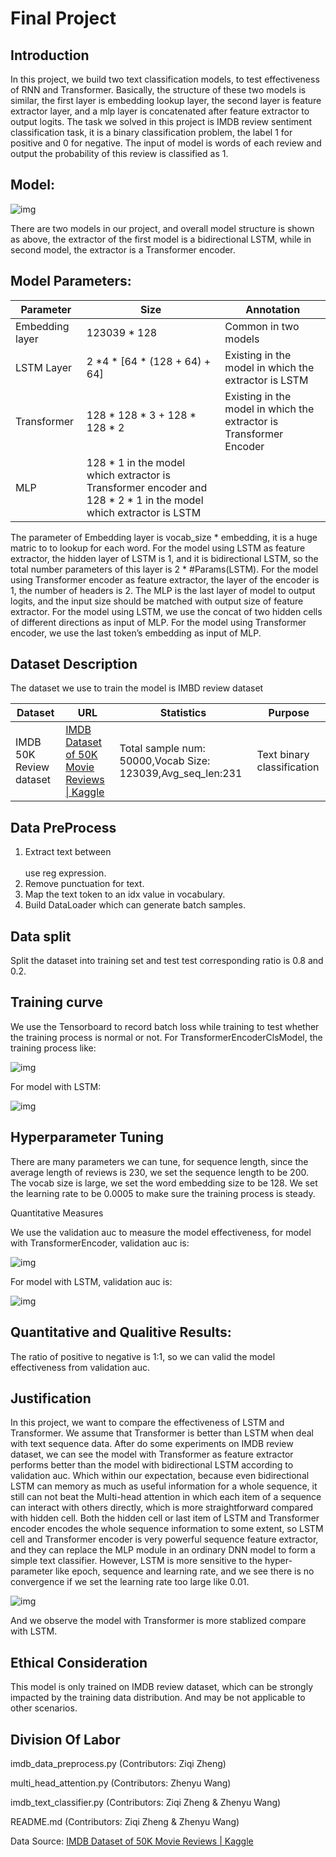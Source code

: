 # Final Project



## Introduction

In this project, we build two text classification models, to test effectiveness of RNN and Transformer. Basically, the structure of these two models is similar, the first layer is embedding lookup layer, the second layer is feature extractor layer, and a mlp layer is concatenated after feature extractor to output logits. The task we solved in this project is IMDB review sentiment classification task, it is a binary classification problem, the label 1 for positive and 0 for negative. The input of model is words of each review and output the probability of this review is classified as 1. 



## Model:

![img](https://cs.utm.utoronto.ca/~zhengz45/CSC413/CSC413_Final_Project_Imgs/model.jpg)

There are two models in our project, and overall model structure is shown as above, the extractor of the first model is a bidirectional LSTM, while in second model, the extractor is a Transformer encoder. 



## Model Parameters:

| Parameter       | Size                                                         | Annotation                                                   |
| --------------- | ------------------------------------------------------------ | ------------------------------------------------------------ |
| Embedding layer | 123039 * 128                                                 | Common in two models                                         |
| LSTM Layer      | 2 *4 * [64 * (128 + 64) + 64]                                | Existing in the model in which the extractor is LSTM         |
| Transformer     | 128 * 128 * 3 + 128 * 128 * 2                                | Existing in the model in which the extractor is Transformer Encoder |
| MLP             | 128 * 1 in the model which extractor is Transformer encoder and 128 * 2 * 1 in the model which extractor is LSTM |                                                              |

The parameter of Embedding layer is vocab_size * embedding, it is a huge matric to to lookup for each word. For the model using LSTM as feature extractor, the hidden layer of LSTM is 1, and it is bidirectional LSTM, so the total number parameters of this layer is 2 * #Params(LSTM). For the model using Transformer encoder as feature extractor, the layer of the encoder is 1, the number of headers is 2. The MLP is the last layer of model to output logits, and the input size should be matched with output size of feature extractor. For the model using LSTM, we use the concat of two hidden cells of different directions as input of MLP. For the model using Transformer encoder, we use the last token’s embedding as input of MLP. 

## Dataset Description

The dataset we use to train the model is IMBD review dataset

| Dataset                 | URL                                                          | Statistics                                                 | Purpose                    |
| ----------------------- | ------------------------------------------------------------ | ---------------------------------------------------------- | -------------------------- |
| IMDB 50K Review dataset | [IMDB Dataset of 50K Movie Reviews \| Kaggle](https://www.kaggle.com/datasets/lakshmi25npathi/imdb-dataset-of-50k-movie-reviews) | Total sample num: 50000,Vocab Size: 123039,Avg_seq_len:231 | Text binary classification |

 

## Data PreProcess

1. Extract text between <br></br> use reg expression.
2. Remove punctuation for text.
3. Map the text token to an idx value in vocabulary. 
4. Build DataLoader which can generate batch samples.

 

## Data split

Split the dataset into training set and test test corresponding ratio is 0.8 and 0.2.



## Training curve

We use the Tensorboard to record batch loss while training to test whether the training process is normal or not.  For TransformerEncoderClsModel, the training process like: 

![img](https://cs.utm.utoronto.ca/~zhengz45/CSC413/CSC413_Final_Project_Imgs/TransformerEncoderClsModel.jpg) 

For model with LSTM:

![img](https://cs.utm.utoronto.ca/~zhengz45/CSC413/CSC413_Final_Project_Imgs/LSTM.jpg) 



## Hyperparameter Tuning

There are many parameters we can tune, for sequence length, since the average length of reviews is 230, we set the sequence length to be 200. The vocab size is large, we set the word embedding size to be 128. We set the learning rate to be 0.0005 to make sure the training process is steady.

Quantitative Measures

We use the validation auc to measure the model effectiveness, for model with TransformerEncoder, validation auc is:

![img](https://cs.utm.utoronto.ca/~zhengz45/CSC413/CSC413_Final_Project_Imgs/TransformerEncoderClsModel_Acc.jpg) 

 

For model with LSTM, validation auc is:

![img](https://cs.utm.utoronto.ca/~zhengz45/CSC413/CSC413_Final_Project_Imgs/LSTM_Acc.jpg) 

 

## Quantitative and Qualitive Results:

The ratio of positive to negative is 1:1, so we can valid the model effectiveness from validation auc.



## Justification

In this project, we want to compare the effectiveness of LSTM and Transformer. We assume that Transformer is better than LSTM when deal with text sequence data. After do some experiments on IMDB review dataset, we can see the model with Transformer as feature extractor performs better than the model with bidirectional LSTM according to validation auc.  Which within our expectation, because even bidirectional LSTM can memory as much as useful information for a whole sequence, it still can not beat the Multi-head attention in which each item of a sequence can interact with others directly, which is more straightforward compared with hidden cell. Both the hidden cell or last item of LSTM and Transformer encoder encodes the whole sequence information to some extent, so LSTM cell and Transformer encoder is very powerful sequence feature extractor, and they can replace the MLP module  in an ordinary DNN model to form a simple text classifier. However, LSTM is more sensitive to the hyper-parameter like epoch, sequence and learning rate, and we see there is no convergence if we set the learning rate too large like 0.01.

 ![img](https://cs.utm.utoronto.ca/~zhengz45/CSC413/CSC413_Final_Project_Imgs/Justification.jpg)

And we observe the model with Transformer is more stablized compare with LSTM.

 

## Ethical Consideration

This model is only trained on IMDB review dataset, which can be strongly impacted by the training data distribution. And may be not applicable to other scenarios.



## Division Of Labor

imdb_data_preprocess.py (Contributors: Ziqi Zheng)

multi_head_attention.py (Contributors: Zhenyu Wang)

imdb_text_classifier.py (Contributors: Ziqi Zheng & Zhenyu Wang)

README.md (Contributors: Ziqi Zheng & Zhenyu Wang)

Data Source: [IMDB Dataset of 50K Movie Reviews \| Kaggle](https://www.kaggle.com/datasets/lakshmi25npathi/imdb-dataset-of-50k-movie-reviews)